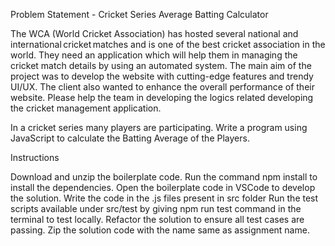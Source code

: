 
Problem Statement - Cricket Series Average Batting Calculator

The WCA (World Cricket Association) has hosted several national and international cricket matches and is one of the best cricket association in the world. They need an application which will help them in managing the cricket match details by using an automated system. The main aim of the project was to develop the website with cutting-edge features and trendy UI/UX. The client also wanted to enhance the overall performance of their website. Please help the team in developing the logics related developing the cricket management application.


In a cricket series many players are participating. Write a program using JavaScript to calculate the Batting Average of the Players.


Instructions

Download and unzip the boilerplate code.
Run the command npm install to install the dependencies.
Open the boilerplate code in VSCode to develop the solution.
Write the code in the .js files present in src folder
Run the test scripts available under src/test by giving npm run test command in the terminal to test locally.
Refactor the solution to ensure all test cases are passing.
Zip the solution code with the name same as assignment name.

